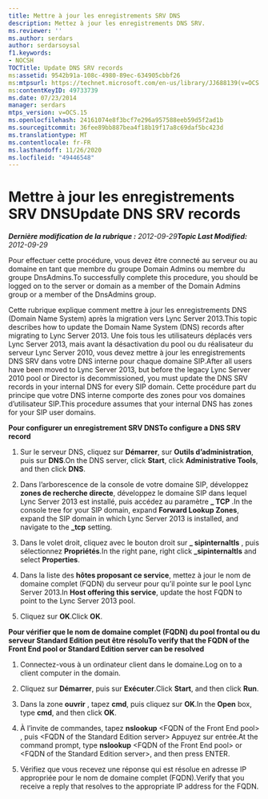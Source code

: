 ```yaml
---
title: Mettre à jour les enregistrements SRV DNS
description: Mettez à jour les enregistrements DNS SRV.
ms.reviewer: ''
ms.author: serdars
author: serdarsoysal
f1.keywords:
- NOCSH
TOCTitle: Update DNS SRV records
ms:assetid: 9542b91a-108c-4980-89ec-634905cbbf26
ms:mtpsurl: https://technet.microsoft.com/en-us/library/JJ688139(v=OCS.15)
ms:contentKeyID: 49733739
ms.date: 07/23/2014
manager: serdars
mtps_version: v=OCS.15
ms.openlocfilehash: 24161074e8f3bcf7e296a957588eeb59d5f2ad1b
ms.sourcegitcommit: 36fee89bb887bea4f18b19f17a8c69daf5bc423d
ms.translationtype: MT
ms.contentlocale: fr-FR
ms.lasthandoff: 11/26/2020
ms.locfileid: "49446548"
---
```

# <a name="update-dns-srv-records"></a><span data-ttu-id="84642-103">Mettre à jour les enregistrements SRV DNS</span><span class="sxs-lookup"><span data-stu-id="84642-103">Update DNS SRV records</span></span>

<div data-xmlns="http://www.w3.org/1999/xhtml">

<div class="topic" data-xmlns="http://www.w3.org/1999/xhtml" data-msxsl="urn:schemas-microsoft-com:xslt" data-cs="https://msdn.microsoft.com/">

<div data-asp="https://msdn2.microsoft.com/asp">



</div>

<div id="mainSection">

<div id="mainBody"><span data-ttu-id="84642-104">

<span> </span></span><span class="sxs-lookup"><span data-stu-id="84642-104">

<span> </span></span></span>

<span data-ttu-id="84642-105">_**Dernière modification de la rubrique :** 2012-09-29_</span><span class="sxs-lookup"><span data-stu-id="84642-105">_**Topic Last Modified:** 2012-09-29_</span></span>

<span data-ttu-id="84642-106">Pour effectuer cette procédure, vous devez être connecté au serveur ou au domaine en tant que membre du groupe Domain Admins ou membre du groupe DnsAdmins.</span><span class="sxs-lookup"><span data-stu-id="84642-106">To successfully complete this procedure, you should be logged on to the server or domain as a member of the Domain Admins group or a member of the DnsAdmins group.</span></span>

<span data-ttu-id="84642-107">Cette rubrique explique comment mettre à jour les enregistrements DNS (Domain Name System) après la migration vers Lync Server 2013.</span><span class="sxs-lookup"><span data-stu-id="84642-107">This topic describes how to update the Domain Name System (DNS) records after migrating to Lync Server 2013.</span></span> <span data-ttu-id="84642-108">Une fois tous les utilisateurs déplacés vers Lync Server 2013, mais avant la désactivation du pool ou du réalisateur du serveur Lync Server 2010, vous devez mettre à jour les enregistrements DNS SRV dans votre DNS interne pour chaque domaine SIP.</span><span class="sxs-lookup"><span data-stu-id="84642-108">After all users have been moved to Lync Server 2013, but before the legacy Lync Server 2010 pool or Director is decommissioned, you must update the DNS SRV records in your internal DNS for every SIP domain.</span></span> <span data-ttu-id="84642-109">Cette procédure part du principe que votre DNS interne comporte des zones pour vos domaines d’utilisateur SIP.</span><span class="sxs-lookup"><span data-stu-id="84642-109">This procedure assumes that your internal DNS has zones for your SIP user domains.</span></span>

<span data-ttu-id="84642-110">**Pour configurer un enregistrement SRV DNS**</span><span class="sxs-lookup"><span data-stu-id="84642-110">**To configure a DNS SRV record**</span></span>

1.  <span data-ttu-id="84642-111">Sur le serveur DNS, cliquez sur **Démarrer**, sur **Outils d’administration**, puis sur **DNS**.</span><span class="sxs-lookup"><span data-stu-id="84642-111">On the DNS server, click **Start**, click **Administrative Tools**, and then click **DNS**.</span></span>

2.  <span data-ttu-id="84642-112">Dans l’arborescence de la console de votre domaine SIP, développez **zones de recherche directe**, développez le domaine SIP dans lequel Lync Server 2013 est installé, puis accédez au paramètre **\_ TCP** .</span><span class="sxs-lookup"><span data-stu-id="84642-112">In the console tree for your SIP domain, expand **Forward Lookup Zones**, expand the SIP domain in which Lync Server 2013 is installed, and navigate to the **\_tcp** setting.</span></span>

3.  <span data-ttu-id="84642-113">Dans le volet droit, cliquez avec le bouton droit sur **\_ sipinternaltls** , puis sélectionnez **Propriétés**.</span><span class="sxs-lookup"><span data-stu-id="84642-113">In the right pane, right click **\_sipinternaltls** and select **Properties**.</span></span>

4.  <span data-ttu-id="84642-114">Dans la liste des **hôtes proposant ce service**, mettez à jour le nom de domaine complet (FQDN) du serveur pour qu’il pointe sur le pool Lync Server 2013.</span><span class="sxs-lookup"><span data-stu-id="84642-114">In **Host offering this service**, update the host FQDN to point to the Lync Server 2013 pool.</span></span>

5.  <span data-ttu-id="84642-115">Cliquez sur **OK**.</span><span class="sxs-lookup"><span data-stu-id="84642-115">Click **OK**.</span></span>

<span data-ttu-id="84642-116">**Pour vérifier que le nom de domaine complet (FQDN) du pool frontal ou du serveur Standard Edition peut être résolu**</span><span class="sxs-lookup"><span data-stu-id="84642-116">**To verify that the FQDN of the Front End pool or Standard Edition server can be resolved**</span></span>

1.  <span data-ttu-id="84642-117">Connectez-vous à un ordinateur client dans le domaine.</span><span class="sxs-lookup"><span data-stu-id="84642-117">Log on to a client computer in the domain.</span></span>

2.  <span data-ttu-id="84642-118">Cliquez sur **Démarrer**, puis sur **Exécuter**.</span><span class="sxs-lookup"><span data-stu-id="84642-118">Click **Start**, and then click **Run**.</span></span>

3.  <span data-ttu-id="84642-119">Dans la zone **ouvrir** , tapez **cmd**, puis cliquez sur **OK**.</span><span class="sxs-lookup"><span data-stu-id="84642-119">In the **Open** box, type **cmd**, and then click **OK**.</span></span>

4.  <span data-ttu-id="84642-120">À l’invite de commandes, tapez **nslookup** \<FQDN of the Front End pool\> , puis \<FQDN of the Standard Edition server\> Appuyez sur entrée.</span><span class="sxs-lookup"><span data-stu-id="84642-120">At the command prompt, type **nslookup** \<FQDN of the Front End pool\> or \<FQDN of the Standard Edition server\>, and then press ENTER.</span></span>

5.  <span data-ttu-id="84642-121">Vérifiez que vous recevez une réponse qui est résolue en adresse IP appropriée pour le nom de domaine complet (FQDN).</span><span class="sxs-lookup"><span data-stu-id="84642-121">Verify that you receive a reply that resolves to the appropriate IP address for the FQDN.</span></span>

<span data-ttu-id="84642-122"></div>

<span> </span>

</div>

</div>

</span><span class="sxs-lookup"><span data-stu-id="84642-122"></div>

<span> </span>

</div>

</div>

</span></span></div>

